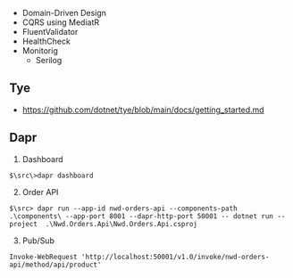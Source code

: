 
* Domain-Driven Design
* CQRS using MediatR
* FluentValidator
* HealthCheck
* Monitorig
  * Serilog


## Tye
* https://github.com/dotnet/tye/blob/main/docs/getting_started.md

## Dapr

1. Dashboard
```
$\src\>dapr dashboard
```

2. Order API
```
$\src> dapr run --app-id nwd-orders-api --components-path .\components\ --app-port 8001 --dapr-http-port 50001 -- dotnet run --project  .\Nwd.Orders.Api\Nwd.Orders.Api.csproj
```

3. Pub/Sub
```
Invoke-WebRequest 'http://localhost:50001/v1.0/invoke/nwd-orders-api/method/api/product'
```